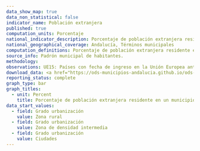 ```yaml
---
data_show_map: true
data_non_statistical: false
indicator_name: Población extranjera
published: true
computation_units: Porcentaje
national_indicator_description: Porcentaje de población extranjera residente en un municipio
national_geographical_coverage: Andalucía, Términos municipales
computation_definitions: Porcentaje de población extranjera residente en un municipio, por grandes grupos de nacionalidades y por continentes. 
source_info: Padrón municipal de habitantes.
methodology:
observations: UE15: Países con fecha de ingreso en la Unión Europea anterior a 2004 (Alemania, Austria, Bélgica, Dinamarca, Finlandia, Francia, Grecia, Irlanda, Italia, Luxemburgo, Países Bajos, Portugal, Reino Unido y Suecia). Se exceptúa España. Magreb: Argelia, Marruecos y Túnez. América del Sur: Argentina, Bolivia, Brasil, Chile, Colombia, Ecuador, Guayana Francesa, Guayana, Paraguay, Perú, Suriname, Uruguay y Venezuela
download_data: <a href="https://ods-municipios-andalucia.github.io/ods-municipios-andalucia/assets/download/xls/Indicador_10-2-1_completo.xls" target="_blank">Desglose por grandes grupos de nacionalidades y por continentes (XLS)</a>
reporting_status: complete
graph_type: bar
graph_titles:
  - unit: Percent
    title: Porcentaje de población extranjera residente en un municipio
data_start_values:
  - field: Grado urbanización
    value: Zona rural
  - field: Grado urbanización
    value: Zona de densidad intermedia
  - field: Grado urbanización
    value: Ciudades      
---
```

